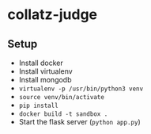 # collatz-judge

## Setup
* Install docker
* Install virtualenv
* Install mongodb
* `virtualenv -p /usr/bin/python3 venv`
* `source venv/bin/activate`
* `pip install`
* `docker build -t sandbox .`
* Start the flask server (`python app.py`)
